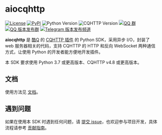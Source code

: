 # aiocqhttp

[![License](https://img.shields.io/github/license/nonebot/aiocqhttp.svg)](LICENSE)
[![PyPI](https://img.shields.io/pypi/v/aiocqhttp.svg)](https://pypi.python.org/pypi/aiocqhttp)
![Python Version](https://img.shields.io/badge/python-3.7+-blue.svg)
![CQHTTP Version](https://img.shields.io/badge/cqhttp-4.8+-black.svg)
[![QQ 群](https://img.shields.io/badge/qq%E7%BE%A4-768887710-orange.svg)](https://jq.qq.com/?_wv=1027&k=5OFifDh)
[![QQ 版本发布群](https://img.shields.io/badge/%E7%89%88%E6%9C%AC%E5%8F%91%E5%B8%83%E7%BE%A4-218529254-green.svg)](https://jq.qq.com/?_wv=1027&k=5Nl0zhE)
[![Telegram 版本发布频道](https://img.shields.io/badge/%E7%89%88%E6%9C%AC%E5%8F%91%E5%B8%83%E9%A2%91%E9%81%93-join-green.svg)](https://t.me/cqhttp_release)

**aiocqhttp** 是 [酷Q](https://cqp.cc) 的 [CQHTTP 插件](https://cqhttp.cc) 的 Python SDK，采用异步 I/O，封装了 web 服务器相关的代码，支持 CQHTTP 的 HTTP 和反向 WebSocket 两种通信方式，让使用 Python 的开发者能方便地开发插件。

本 SDK 要求使用 Python 3.7 或更高版本、CQHTTP v4.8 或更高版本。

## 文档

使用方法见 [文档](https://aiocqhttp.nonebot.dev/)。

## 遇到问题

如果在使用本 SDK 时遇到任何问题，请 [提交 issue](https://github.com/nonebot/aiocqhttp/issues/new)，也欢迎参与项目开发，具体流程请参考 [贡献指南](CONTRIBUTING.md)。
